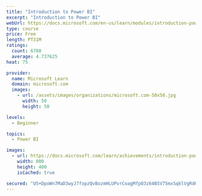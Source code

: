 ```yaml
---
title: "Introduction to Power BI"
excerpt: "Introduction to Power BI"
webUrl: https://docs.microsoft.com/en-us/learn/modules/introduction-power-bi/
type: course
price: Free
length: PT31M
ratings:
  count: 6788
  average: 4.737625
heat: 75

provider:
  name: Microsoft Learn
  domain: microsoft.com
  images:
    - url: /assets/images/organizations/microsoft.com-50x50.jpg
      width: 50
      height: 50

levels:
  - Beginner

topics:
  - Power BI

images:
  - url: https://docs.microsoft.com/learn/achievements/introduction-power-bi-social.png
    width: 800
    height: 400
    isCached: true

secured: "U5+DpoWn7MaD3wyJ7fopzQvBozmHLUPvrCoagMfpO3z64BSV75mxSqklVgRdKnDWLmyx0JSSnS/Z8to99+Fs0MpBnxGhF5WsK6aH1uAoDYvjv6Zp428PlnusbTNleUoExqqWZSMy9LIrL/HmVlzYu8SkBdfBAQzAPwAfm2p3JZOLQA5vo9HuDm9l6+sdzLs6JY1Uxr5CW9WWnTmV8/V5S5TGsKIGcAyF9hQG2+iXIZIrGFkVBJp/sQ0Xb4DZsFaZ5To8JUSvg+y5e3qPp1gwNcdLtobvKG7udFhhtoCY0uYUohgDd5tpu3GeSG1qK7c2GocA5PMRPHoI9f02sLXcErMumV/EmbfaXUWRYRLY6spQbZrXO4JmqLCNS7dA4Su/fTN+qH7PqdHoqlCTSyEXJobsBm0Q4//51Uq1ofEXleU=;em15z1O1CcH74gccJE/9TA=="
---
```


